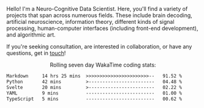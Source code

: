 Hello! I'm a Neuro-Cognitive Data Scientist. Here, you'll find a variety of projects that span across numerous fields. These include brain decoding, artificial neuroscience, information theory, different kinds of signal processing, human-computer interfaces (including front-end development), and algorithmic art. 

If you're seeking consultation, are interested in collaboration, or have any questions, get in <a href='mailto:desk@syrkis.com?subject=Getting%20in%20touch'>touch</a>!

<p align="center">Rolling seven day WakaTime coding stats:</p>
<!--START_SECTION:waka-->

```txt
Markdown     14 hrs 25 mins  >>>>>>>>>>>>>>>>>>>>>>>--   91.52 %
Python       42 mins         >------------------------   04.48 %
Svelte       20 mins         >------------------------   02.22 %
YAML         9 mins          -------------------------   01.00 %
TypeScript   5 mins          -------------------------   00.62 %
```

<!--END_SECTION:waka-->
